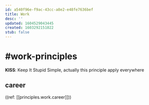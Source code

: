 ```yaml
---
id: a540f96e-f9ac-43cc-a8e2-e48fe7636bef
title: Work
desc: ''
updated: 1604529043445
created: 1603292151022
stub: false
---
```


# #work-principles

**KISS**: Keep It Stupid Simple, actually this principle apply everywhere

## career
((ref: [[principles.work.career]]))